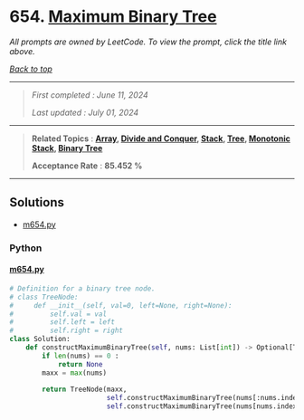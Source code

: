 # 654. [Maximum Binary Tree](<https://leetcode.com/problems/maximum-binary-tree>)

*All prompts are owned by LeetCode. To view the prompt, click the title link above.*

*[Back to top](<../README.md>)*

------

> *First completed : June 11, 2024*
>
> *Last updated : July 01, 2024*


------

> **Related Topics** : **[Array](<by_topic/Array.md>), [Divide and Conquer](<by_topic/Divide and Conquer.md>), [Stack](<by_topic/Stack.md>), [Tree](<by_topic/Tree.md>), [Monotonic Stack](<by_topic/Monotonic Stack.md>), [Binary Tree](<by_topic/Binary Tree.md>)**
>
> **Acceptance Rate** : **85.452 %**


------

## Solutions

- [m654.py](<../my-submissions/m654.py>)
### Python
#### [m654.py](<../my-submissions/m654.py>)
```Python
# Definition for a binary tree node.
# class TreeNode:
#     def __init__(self, val=0, left=None, right=None):
#         self.val = val
#         self.left = left
#         self.right = right
class Solution:
    def constructMaximumBinaryTree(self, nums: List[int]) -> Optional[TreeNode]:
        if len(nums) == 0 :
            return None
        maxx = max(nums)
        
        return TreeNode(maxx, 
                        self.constructMaximumBinaryTree(nums[:nums.index(maxx)]), 
                        self.constructMaximumBinaryTree(nums[nums.index(maxx) + 1:]))
```

